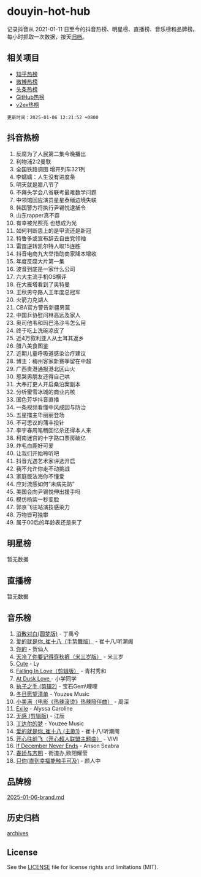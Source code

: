 # douyin-hot-hub

记录抖音从 2021-01-11 日至今的抖音热榜、明星榜、直播榜、音乐榜和品牌榜。每小时抓取一次数据，按天[归档](archives)。

## 相关项目

- [知乎热榜](https://github.com/lonnyzhang423/zhihu-hot-hub)
- [微博热榜](https://github.com/lonnyzhang423/weibo-hot-hub)
- [头条热榜](https://github.com/lonnyzhang423/toutiao-hot-hub)
- [GitHub热榜](https://github.com/lonnyzhang423/github-hot-hub)
- [v2ex热榜](https://github.com/lonnyzhang423/v2ex-hot-hub)


`更新时间：2025-01-06 12:21:52 +0800`

## 抖音热榜

1. 反腐为了人民第二集今晚播出
1. 利物浦2:2曼联
1. 全国铁路调图 增开列车321列
1. 李蠕蠕：人生没有进度条
1. 明天就是腊八节了
1. 不薅头学会八省联考最难数学问题
1. 中领馆回应演员星星泰缅边境失联
1. 韩国警方将执行尹锡悦逮捕令
1. 山东rapper真不孬
1. 有幸被光照亮 也想成为光
1. 如何判断患上的是甲流还是新冠
1. 特鲁多或宣布辞去自由党领袖
1. 雷霆逆转凯尔特人取15连胜
1. 抖音电商九大举措助商家降本增收
1. 年度反腐大片第一集
1. 波音到底是一家什么公司
1. 六大主流手机OS横评
1. 在大雁塔看到了奥特曼
1. 王秋男夺路人王年度总冠军
1. 火箭力克湖人
1. CBA官方警告新疆男篮
1. 中国乒协慰问林高远及家人
1. 奥司他韦和玛巴洛沙韦怎么用
1. 终于吃上洗碗凉皮了
1. 近4万叙利亚人从土耳其返乡
1. 腊八美食图鉴
1. 近期儿童呼吸道感染治疗建议
1. 博主：梅州客家新赛季留在中超
1. 广西贵港通报港北区山火
1. 惹哭男朋友还得自己哄
1. 大奉打更人开启桑泊案副本
1. 分析蜜雪冰城的商业内核
1. 国色芳华抖音直播
1. 一条视频看懂中风成因与防治
1. 五星擂主华丽丽登场
1. 不可思议的蒲丰投针
1. 李宇春周笔畅回忆杀还得本人来
1. 柯南迷宫的十字路口票房破亿
1. 炸毛白鹿好可爱
1. 让我们开始聆听吧
1. 抖音光遇艺术家评选开启
1. 我不允许你走不动挑战
1. 家庭版法海你不懂爱
1. 应对流感如何“未病先防”
1. 美国会向尹锡悦伸出援手吗
1. 模仿杨紫一秒变脸
1. 郭京飞驻站演技感染力
1. 万物皆可独攀
1. 属于00后的年龄表还是来了

## 明星榜

暂无数据

## 直播榜

暂无数据

## 音乐榜

1. [消散对白(圆梦版)](https://sf5-hl-cdn-tos.douyinstatic.com/obj/tos-cn-ve-2774/og4jB5I5IizzoZVAAAzWgBMAsMDWoArfwBOiFs) - 丁禹兮
1. [爱的就是你_崔十八（手势舞版）](https://sf5-hl-cdn-tos.douyinstatic.com/obj/tos-cn-ve-2774/oApB2AigNyB4sTw7JhBOikMAf0oDJzMWBuIrgm) - 崔十八/听潮阁
1. [你的](https://sf5-hl-cdn-tos.douyinstatic.com/obj/tos-cn-ve-2774/oYuIeKf42jB7sEV6B2upMdpYAgfrQWj0FeRegh) - 贺仙人
1. [天冷了你要记得穿秋裤（米三岁版）](https://sf5-hl-cdn-tos.douyinstatic.com/obj/tos-cn-ve-2774/oQlIwVIDWiZ6BQilAorS7MA0AgCkQDvcZAdm1) - 米三岁
1. [Cute](https://sf5-hl-cdn-tos.douyinstatic.com/obj/tos-cn-ve-2774/o4IbIzHWKAAB4wsS5qMBRiiAlEBGTpQRNfFvuo) - Ly
1. [Falling In Love（剪辑版）](https://sf5-hl-cdn-tos.douyinstatic.com/obj/tos-cn-ve-2774/o8ajpA8zzgBPahbBIO8AcKGBLJezFCRd1wfP9f) - 青村秀和
1. [ At Dusk  Love ](https://sf5-hl-cdn-tos.douyinstatic.com/obj/tos-cn-ve-2774/o8CrpCf5CaYgI4ZrtQgMQAFEfuGqNnRSDQAPBc) - 小学同学
1. [执子之手 (剪辑2)](https://sf5-hl-cdn-tos.douyinstatic.com/obj/tos-cn-ve-2774/oUoZLQjCc31XzqsBnBQUNgeKtYPBcgbFDwtfcu) - 宝石Gem\哩哩
1. [冬日愿望清单](https://sf5-hl-cdn-tos.douyinstatic.com/obj/tos-cn-ve-2774/oIIgUOeamCFCVAzxN6MFRLIBlLGpUqQxeeHrLE) - Youzee Music
1. [小美满（电影《热辣滚烫》热辣陪伴曲）](https://sf5-hl-cdn-tos.douyinstatic.com/obj/tos-cn-ve-2774/o0GAn2lSgfZIDUgtevCGDQYnFg4CwnrBaxbTZL) - 周深
1. [Exile](https://sf5-hl-cdn-tos.douyinstatic.com/obj/tos-cn-ve-2774/oYj4gAQTknKE3WW0Je8KGmQ7z1cA4FefwtbufD) - Alyssa Caroline
1. [无感 (剪辑版)](https://sf5-hl-cdn-tos.douyinstatic.com/obj/tos-cn-ve-2774/o0eIsUzJBDlQaQFC5OFlgbMEZC1TFYBftOBn6p) - 江辰
1. [丁达尔的梦](https://sf5-hl-cdn-tos.douyinstatic.com/obj/tos-cn-ve-2774/oMU3WirUZBVQkAC9ccG5P2IQirziZM2RTInUY) - Youzee Music
1. [爱的就是你_崔十八 (主歌1)](https://sf3-cdn-tos.douyinstatic.com/obj/tos-cn-ve-2774/oI5BO5DhFZ6UTcNCnZaOCBLtZ7WIMQGfgnXf5E) - 崔十八/听潮阁
1. [开心往前飞（开心超人联盟主题曲）](https://sf5-hl-cdn-tos.douyinstatic.com/obj/tos-cn-ve-2774/9d8fb7c82cf1421fb93a9fe925275e0a) - VIVI
1. [If December Never Ends](https://sf5-hl-cdn-tos.douyinstatic.com/obj/tos-cn-ve-2774/oY1IQMoTgCFIBg8RZifyqlBBt1UFgitTYmxeOS) - Anson Seabra
1. [春娇与志明](https://sf5-hl-cdn-tos.douyinstatic.com/obj/tos-cn-ve-2774/e530d8fceb7044b39707d7f9ff54add1) - 街道办,欧阳耀莹
1. [只你(直到幸福能触手可及)](https://sf5-hl-cdn-tos.douyinstatic.com/obj/tos-cn-ve-2774/o0lBkRDzFTeaVSUz3ZZSCBVtZ5DIMQGfgmEAuE) - 颜人中

## 品牌榜

[2025-01-06-brand.md](archives/2025-01-06-brand.md)

## 历史归档

[archives](archives)

## License

See the [LICENSE](LICENSE) file for license rights and limitations (MIT).
